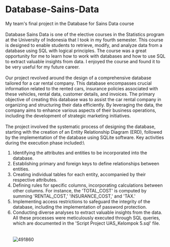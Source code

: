 # Database-Sains-Data
My team's final project in the Database for Sains Data course\
\
Database Sains Data is one of the elective courses in the Statistics program at the University of Indonesia that I took in my fourth semester. This course is designed to enable students to retrieve, modify, and analyze data from a database using SQL with logical principles. The course was a great opportunity for me to learn how to work with databases and how to use SQL to extract valuable insights from data. I enjoyed the course and found it to be very useful for my future career.\
\
Our project revolved around the design of a comprehensive database tailored for a car rental company. This database encompasses crucial information related to the rented cars, insurance policies associated with these vehicles, rental data, customer details, and invoices. The primary objective of creating this database was to assist the car rental company in organizing and structuring their data efficiently. By leveraging the data, the company aims to enhance various aspects of their business operations, including the development of strategic marketing initiatives.\
\
The project involved the systematic process of designing the database, starting with the creation of an Entity Relationship Diagram (ERD), followed by the implementation of the database using SQLite software. Key activities during the execution phase included:\
1. Identifying the attributes and entities to be incorporated into the database.
2. Establishing primary and foreign keys to define relationships between entities.
3. Creating individual tables for each entity, accompanied by their respective attributes.
4. Defining rules for specific columns, incorporating calculations between other columns. For instance, the 'TOTAL_COST' is computed by summing 'RENTAL_COST,' 'INSURANCE_COST,' and 'TAX.'
5. Implementing access restrictions to safeguard the integrity of the database, including the implementation of password protection.
6. Conducting diverse analyses to extract valuable insights from the data.
\
All these processes were meticulously executed through SQL queries, which are documented in the 'Script Project UAS_Kelompok 5.sql' file.\
\
\
![491860](https://github.com/ChatleaShakira/Database-Sains-Data/assets/156671316/911c1c02-67d0-42a9-93b2-59f22cc8da72)
